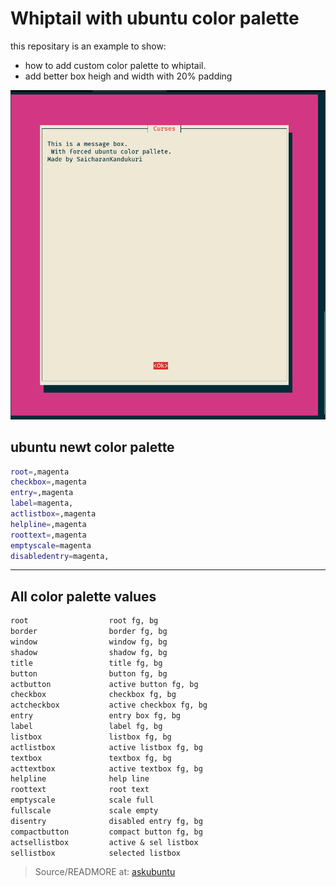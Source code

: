 # Whiptail with ubuntu color palette

this repositary is an example to show:

- how to add custom color palette to whiptail.
- add better box heigh and width with 20% padding

![ss1](images/ss1.png)

## ubuntu newt color palette

```bash
root=,magenta
checkbox=,magenta
entry=,magenta
label=magenta,
actlistbox=,magenta
helpline=,magenta
roottext=,magenta
emptyscale=magenta
disabledentry=magenta,
```

<hr>

## All color palette values

```txt
root                  root fg, bg
border                border fg, bg
window                window fg, bg
shadow                shadow fg, bg
title                 title fg, bg
button                button fg, bg
actbutton             active button fg, bg
checkbox              checkbox fg, bg
actcheckbox           active checkbox fg, bg
entry                 entry box fg, bg
label                 label fg, bg
listbox               listbox fg, bg
actlistbox            active listbox fg, bg
textbox               textbox fg, bg
acttextbox            active textbox fg, bg
helpline              help line
roottext              root text
emptyscale            scale full
fullscale             scale empty
disentry              disabled entry fg, bg
compactbutton         compact button fg, bg
actsellistbox         active & sel listbox
sellistbox            selected listbox
```

> Source/READMORE at: [askubuntu](https://askubuntu.com/questions/776831/whiptail-change-background-color-dynamically-from-magenta/781062#781062)
